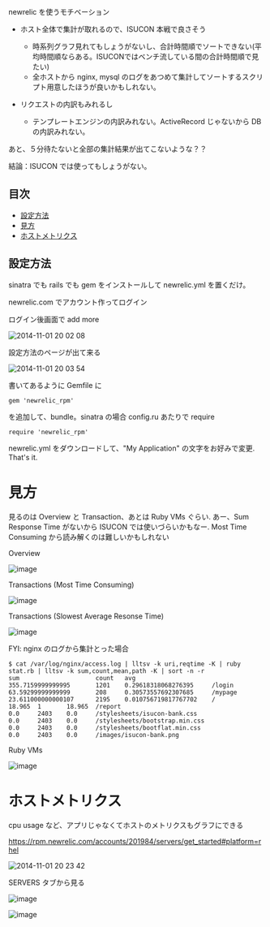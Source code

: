 newrelic を使うモチベーション

* ホスト全体で集計が取れるので、ISUCON 本戦で良さそう

  * 時系列グラフ見れてもしょうがないし、合計時間順でソートできない(平均時間順ならある。ISUCONではベンチ流している間の合計時間順で見たい)
  * 全ホストから nginx, mysql のログをあつめて集計してソートするスクリプト用意したほうが良いかもしれない。

* リクエストの内訳もみれるし

  * テンプレートエンジンの内訳みれない。ActiveRecord じゃないから DB の内訳みれない。

あと、５分待たないと全部の集計結果が出てこないような？？

結論：ISUCON では使ってもしょうがない。

## 目次

* [設定方法](https://github.com/sonots/isucon3_cheatsheet/blob/master/05.ruby_newrelic.md#%E8%A8%AD%E5%AE%9A%E6%96%B9%E6%B3%95)
* [見方](https://github.com/sonots/isucon3_cheatsheet/blob/master/05.ruby_newrelic.md#%E8%A6%8B%E6%96%B9)
* [ホストメトリクス](https://github.com/sonots/isucon3_cheatsheet/blob/master/05.ruby_newrelic.md#%E3%83%9B%E3%82%B9%E3%83%88%E3%83%A1%E3%83%88%E3%83%AA%E3%82%AF%E3%82%B9)

## 設定方法

sinatra でも rails でも gem をインストールして newrelic.yml を置くだけ。

newrelic.com でアカウント作ってログイン

ログイン後画面で add more

![2014-11-01 20 02 08](https://cloud.githubusercontent.com/assets/2290461/4871454/160c444a-61b7-11e4-933a-b456e99886cb.png)

設定方法のページが出て来る

![2014-11-01 20 03 54](https://cloud.githubusercontent.com/assets/2290461/4871455/17ad4c9a-61b7-11e4-9724-6cb8bca086f7.png)

書いてあるように Gemfile に

```
gem 'newrelic_rpm'
```

を追加して、bundle。sinatra の場合 config.ru あたりで require

```
require 'newrelic_rpm'
```

newrelic.yml をダウンロードして、"My Application" の文字をお好みで変更. That's it. 

# 見方

見るのは Overview と Transaction、あとは Ruby VMs ぐらい. あー、Sum Response Time がないから ISUCON では使いづらいかもなー. Most Time Consuming から読み解くのは難しいかもしれない

Overview

![image](https://cloud.githubusercontent.com/assets/2290461/4871503/10875d76-61bb-11e4-9647-072b85fc4d6b.png)

Transactions (Most Time Consuming)

![image](https://cloud.githubusercontent.com/assets/2290461/4871779/cec760fe-61c7-11e4-8bae-7f88fb0e61cc.png)

Transactions (Slowest Average Resonse Time)

![image](https://cloud.githubusercontent.com/assets/2290461/4871781/db6aab36-61c7-11e4-8e7a-b1cd40203655.png)

FYI: nginx のログから集計とった場合

```
$ cat /var/log/nginx/access.log | lltsv -k uri,reqtime -K | ruby stat.rb | lltsv -k sum,count,mean,path -K | sort -n -r
sum                     count   avg
355.7159999999995       1201    0.29618318068276395     /login
63.59299999999999       208     0.30573557692307685     /mypage
23.611000000000107      2195    0.010756719817767702    /
18.965  1       18.965  /report
0.0     2403    0.0     /stylesheets/isucon-bank.css
0.0     2403    0.0     /stylesheets/bootstrap.min.css
0.0     2403    0.0     /stylesheets/bootflat.min.css
0.0     2403    0.0     /images/isucon-bank.png
```

Ruby VMs

![image](https://cloud.githubusercontent.com/assets/2290461/4871508/44662e92-61bb-11e4-8a0a-782f9e2b7a2e.png)


# ホストメトリクス

cpu usage など、アプリじゃなくてホストのメトリクスもグラフにできる

https://rpm.newrelic.com/accounts/201984/servers/get_started#platform=rhel

![2014-11-01 20 23 42](https://cloud.githubusercontent.com/assets/2290461/4871487/c974cd52-61b9-11e4-8e87-0039d3e93380.png)

SERVERS タブから見る

![image](https://cloud.githubusercontent.com/assets/2290461/4871809/452a48dc-61c9-11e4-81cb-eff42be956ab.png)


![image](https://cloud.githubusercontent.com/assets/2290461/4871807/3c957318-61c9-11e4-90d9-a249bdec5d29.png)

